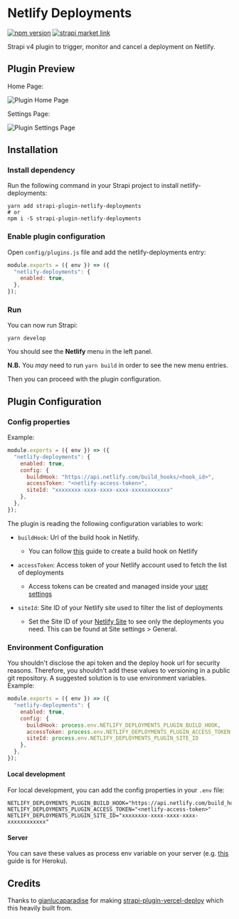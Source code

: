 # Netlify Deployments

[![npm version](https://badge.fury.io/js/strapi-plugin-netlify-deployments.svg)](https://badge.fury.io/js/strapi-plugin-netlify-deployments)
[![strapi market link](https://img.shields.io/badge/strapi-v4-blueviolet)](https://market.strapi.io/plugins/strapi-plugin-netlify-deployments)

Strapi v4 plugin to trigger, monitor and cancel a deployment on Netlify.

## Plugin Preview

Home Page:

![Plugin Home Page](https://github.com/jclusso/strapi-plugin-netlify-deployments/raw/master/assets/strapi-netlify-deployments-home.png "Plugin Home Page")

Settings Page:

![Plugin Settings Page](https://github.com/jclusso/strapi-plugin-netlify-deployments/raw/master/assets/strapi-netlify-deployments-settings.png "Plugin Settings Page")

## Installation

### Install dependency

Run the following command in your Strapi project to install netlify-deployments:

```shell
yarn add strapi-plugin-netlify-deployments
# or
npm i -S strapi-plugin-netlify-deployments
```

### Enable plugin configuration

Open `config/plugins.js` file and add the netlify-deployments entry:

```js
module.exports = ({ env }) => ({
  "netlify-deployments": {
    enabled: true,
  },
});
```

### Run

You can now run Strapi:

```
yarn develop
```

You should see the **Netlify** menu in the left panel.

**N.B.** You _may_ need to run `yarn build` in order to see the new menu entries.

Then you can proceed with the plugin configuration.

## Plugin Configuration

### Config properties

Example:

```js
module.exports = ({ env }) => ({
  "netlify-deployments": {
    enabled: true,
    config: {
      buildHook: "https://api.netlify.com/build_hooks/<hook_id>",
      accessToken: "<netlify-access-token>",
      siteId: "xxxxxxxx-xxxx-xxxx-xxxx-xxxxxxxxxxxx"
    },
  },
});
```

The plugin is reading the following configuration variables to work:

- `buildHook`: Url of the build hook in Netlify.

  - You can follow [this](https://docs.netlify.com/configure-builds/build-hooks/) guide to create a build hook on Netlify

- `accessToken`: Access token of your Netlify account used to fetch the list of deployments

  - Access tokens can be created and managed inside your [user settings](https://app.netlify.com/user/applications#personal-access-tokens)

- `siteId`: Site ID of your Netlify site used to filter the list of deployments

  - Set the Site ID of your [Netlify Site](https://app.netlify.com) to see only the deployments you need. This can be found at Site settings > General.

### Environment Configuration

You shouldn't disclose the api token and the deploy hook url for security reasons. Therefore, you shouldn't add these values to versioning in a public git repository. A suggested solution is to use environment variables. Example:

```js
module.exports = ({ env }) => ({
  "netlify-deployments": {
    enabled: true,
    config: {
      buildHook: process.env.NETLIFY_DEPLOYMENTS_PLUGIN_BUILD_HOOK,
      accessToken: process.env.NETLIFY_DEPLOYMENTS_PLUGIN_ACCESS_TOKEN,
      siteId: process.env.NETLIFY_DEPLOYMENTS_PLUGIN_SITE_ID
    },
  },
});
```

#### Local development

For local development, you can add the config properties in your `.env` file:

```shell
NETLIFY_DEPLOYMENTS_PLUGIN_BUILD_HOOK="https://api.netlify.com/build_hooks/xxxxxxxxxxxxxxxxxxxxxxxx"
NETLIFY_DEPLOYMENTS_PLUGIN_ACCESS_TOKEN="<netlify-access-token>"
NETLIFY_DEPLOYMENTS_PLUGIN_SITE_ID="xxxxxxxx-xxxx-xxxx-xxxx-xxxxxxxxxxxx"
```

#### Server

You can save these values as process env variable on your server (e.g. [this](https://devcenter.heroku.com/articles/config-vars) guide is for Heroku).

## Credits

Thanks to [gianlucaparadise](https://github.com/gianlucaparadise) for making [strapi-plugin-vercel-deploy](https://github.com/gianlucaparadise/strapi-plugin-vercel-deploy) which this heavily built from.
